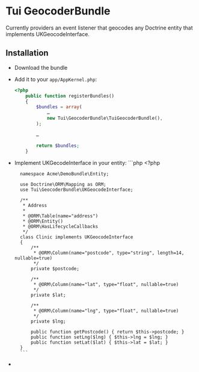 # Tui GeocoderBundle

Currently providers an event listener that geocodes any Doctrine entity that implements UKGeocodeInterface.


## Installation

* Download the bundle
* Add it to your `app/AppKernel.php`:
    ```php
    <?php
        public function registerBundles()
        {
            $bundles = array(
                …
                new Tui\GeocoderBundle\TuiGeocoderBundle(),
            );

            …

            return $bundles;
        }
    ```
* Implement UKGecodeInterface in your entity:
        ```php
        <?php

        namespace Acme\DemoBundle\Entity;

        use Doctrine\ORM\Mapping as ORM;
        use Tui\GeocoderBundle\UKGeocodeInterface;

        /**
         * Address
         * 
         * @ORM\Table(name="address")
         * @ORM\Entity()
         * @ORM\HasLifecycleCallbacks
         */
        class Clinic implements UKGeocodeInterface
        {
            /**
             * @ORM\Column(name="postcode", type="string", length=14, nullable=true)
             */
            private $postcode;

            /**
             * @ORM\Column(name="lat", type="float", nullable=true)
             */
            private $lat;

            /**
             * @ORM\Column(name="lng", type="float", nullable=true)
             */
            private $lng;
            
            public function getPostcode() { return $this->postcode; }
            public function setLng($lng) { $this->lng = $lng; }
            public function setLat($lat) { $this->lat = $lat; }
        }
        ```
* 